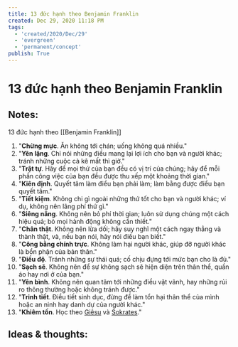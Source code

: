 ```yaml
---
title: 13 đức hạnh theo Benjamin Franklin
created: Dec 29, 2020 11:18 PM
tags:
  - 'created/2020/Dec/29'
  - 'evergreen'
  - 'permanent/concept'
publish: True
---
```

# 13 đức hạnh theo Benjamin Franklin

## Notes:
13 đức hạnh theo [[Benjamin Franklin]]

1.  "**Chừng mực**. Ăn không tới chán; uống không quá nhiều."
2.  "**Yên lặng**. Chỉ nói những điều mang lại lợi ích cho bạn và người khác; tránh những cuộc cà kê mất thì giờ."
3.  "**Trật tự**. Hãy để mọi thứ của bạn đều có vị trí của chúng; hãy để mỗi phần công việc của bạn đều được thu xếp một khoảng thời gian."
4.  "**Kiên định**. Quyết tâm làm điều bạn phải làm; làm bằng được điều bạn quyết tâm."
5.  "**Tiết kiệm**. Không chi gì ngoài những thứ tốt cho bạn và người khác; ví dụ, không nên lãng phí thứ gì."
6.  "**Siêng năng**. Không nên bỏ phí thời gian; luôn sử dụng chúng một cách hiệu quả; bỏ mọi hành động không cần thiết."
7.  "**Chân thật**. Không nên lừa dối; hãy suy nghĩ một cách ngay thẳng và thành thật, và, nếu bạn nói, hãy nói điều bạn biết."
8.  "**Công bằng chính trực**. Không làm hại người khác, giúp đỡ người khác là bổn phận của bản thân."
9.  "**Điều độ**. Tránh những sự thái quá; cố chịu đựng tới mức bạn cho là đủ."
10.  "**Sạch sẽ**. Không nên để sự không sạch sẽ hiện diện trên thân thể, quần áo hay nơi ở của bạn."
11.  "**Yên bình**. Không nên quan tâm tới những điều vặt vãnh, hay những rủi ro thông thường hoặc không tránh được."
12.  "**Trinh tiết**. Điều tiết sinh dục, đừng để làm tổn hại thân thể của mình hoặc an ninh hay danh dự của người khác."
13.  "**Khiêm tốn**. Học theo [Giêsu](https://vi.wikipedia.org/wiki/Gi%C3%AA-su "Giê-su") và [Sokrates](https://vi.wikipedia.org/wiki/Sokrates "Sokrates")."

## Ideas & thoughts:
